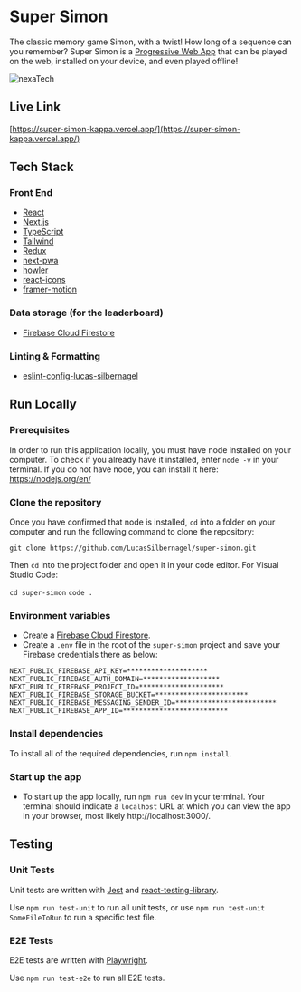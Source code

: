 # Super Simon

The classic memory game Simon, with a twist! How long of a sequence can you remember? Super Simon is a [Progressive Web App](https://developer.mozilla.org/en-US/docs/Web/Progressive_web_apps) that can be played on the web, installed on your device, and even played offline!

![nexaTech](https://github.com/LucasSilbernagel/NexaTech/assets/57023164/aa45e652-fce3-47db-bb8c-9127e3a7d55e)

## Live Link

[https://super-simon-kappa.vercel.app/](https://super-simon-kappa.vercel.app/)

## Tech Stack

### Front End

- [React](https://reactjs.org/)
- [Next.js](https://nextjs.org/)
- [TypeScript](https://www.typescriptlang.org/)
- [Tailwind](https://tailwindcss.com/)
- [Redux](https://redux.js.org/)
- [next-pwa](https://www.npmjs.com/package/next-pwa)
- [howler](https://howlerjs.com/)
- [react-icons](https://www.npmjs.com/package/react-icons)
- [framer-motion](https://www.framer.com/motion/)

### Data storage (for the leaderboard)

- [Firebase Cloud Firestore](https://firebase.google.com/docs/firestore)

### Linting & Formatting

- [eslint-config-lucas-silbernagel](https://www.npmjs.com/package/eslint-config-lucas-silbernagel)

## Run Locally

### Prerequisites

In order to run this application locally, you must have node installed on your computer. To check if you already have it installed, enter `node -v` in your terminal. If you do not have node, you can install it here: https://nodejs.org/en/

### Clone the repository

Once you have confirmed that node is installed, `cd` into a folder on your computer and run the following command to clone the repository:

`git clone https://github.com/LucasSilbernagel/super-simon.git`

Then `cd` into the project folder and open it in your code editor. For Visual Studio Code:

`cd super-simon`
`code .`

### Environment variables

- Create a [Firebase Cloud Firestore](https://firebase.google.com/docs/firestore).
- Create a `.env` file in the root of the `super-simon` project and save your Firebase credentials there as below:

```
NEXT_PUBLIC_FIREBASE_API_KEY=********************
NEXT_PUBLIC_FIREBASE_AUTH_DOMAIN=*******************
NEXT_PUBLIC_FIREBASE_PROJECT_ID=*********************
NEXT_PUBLIC_FIREBASE_STORAGE_BUCKET=***********************
NEXT_PUBLIC_FIREBASE_MESSAGING_SENDER_ID=*************************
NEXT_PUBLIC_FIREBASE_APP_ID=**************************
```

### Install dependencies

To install all of the required dependencies, run `npm install`.

### Start up the app

- To start up the app locally, run `npm run dev` in your terminal. Your terminal should indicate a `localhost` URL at which you can view the app in your browser, most likely http://localhost:3000/.

## Testing

### Unit Tests

Unit tests are written with [Jest](https://jestjs.io/) and [react-testing-library](https://testing-library.com/).

Use `npm run test-unit` to run all unit tests, or use `npm run test-unit SomeFileToRun` to run a specific test file.

### E2E Tests

E2E tests are written with [Playwright](https://playwright.dev/).

Use `npm run test-e2e` to run all E2E tests.
